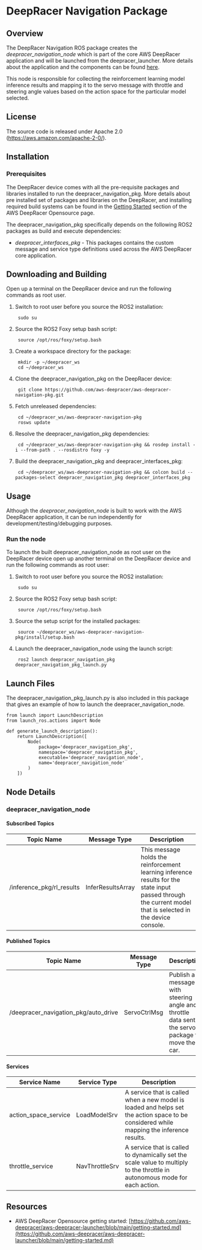 # DeepRacer Navigation Package 

## Overview

The DeepRacer Navigation ROS package creates the *deepracer_navigation_node* which is part of the core AWS DeepRacer application and will be launched from the deepracer_launcher. More details about the application and the components can be found [here](https://github.com/aws-deepracer/aws-deepracer-launcher).

This node is responsible for collecting the reinforcement learning model inference results and mapping it to the servo message with throttle and steering angle values based on the action space for the particular model selected.

## License

The source code is released under Apache 2.0 (https://aws.amazon.com/apache-2-0/).

## Installation

### Prerequisites

The DeepRacer device comes with all the pre-requisite packages and libraries installed to run the deepracer_navigation_pkg. More details about pre installed set of packages and libraries on the DeepRacer, and installing required build systems can be found in the [Getting Started](https://github.com/aws-deepracer/aws-deepracer-launcher/blob/main/getting-started.md) section of the AWS DeepRacer Opensource page.

The deepracer_navigation_pkg specifically depends on the following ROS2 packages as build and execute dependencies:

* *deepracer_interfaces_pkg* - This packages contains the custom message and service type definitions used across the AWS DeepRacer core application.

## Downloading and Building

Open up a terminal on the DeepRacer device and run the following commands as root user.

1. Switch to root user before you source the ROS2 installation:

        sudo su

1. Source the ROS2 Foxy setup bash script:

        source /opt/ros/foxy/setup.bash 

1. Create a workspace directory for the package:

        mkdir -p ~/deepracer_ws
        cd ~/deepracer_ws

1. Clone the deepracer_navigation_pkg on the DeepRacer device:

        git clone https://github.com/aws-deepracer/aws-deepracer-navigation-pkg.git

1. Fetch unreleased dependencies:

        cd ~/deepracer_ws/aws-deepracer-navigation-pkg
        rosws update

1. Resolve the deepracer_navigation_pkg dependencies:

        cd ~/deepracer_ws/aws-deepracer-navigation-pkg && rosdep install -i --from-path . --rosdistro foxy -y

1. Build the deepracer_navigation_pkg and deepracer_interfaces_pkg:

        cd ~/deepracer_ws/aws-deepracer-navigation-pkg && colcon build --packages-select deepracer_navigation_pkg deepracer_interfaces_pkg

## Usage

Although the *deepracer_navigation_node* is built to work with the AWS DeepRacer application, it can be run independently for development/testing/debugging purposes.

### Run the node

To launch the built deepracer_navigation_node as root user on the DeepRacer device open up another terminal on the DeepRacer device and run the following commands as root user:

1. Switch to root user before you source the ROS2 installation:

        sudo su

1. Source the ROS2 Foxy setup bash script:

        source /opt/ros/foxy/setup.bash 

1. Source the setup script for the installed packages:

        source ~/deepracer_ws/aws-deepracer-navigation-pkg/install/setup.bash 

1. Launch the deepracer_navigation_node using the launch script:

        ros2 launch deepracer_navigation_pkg deepracer_navigation_pkg_launch.py

## Launch Files

The deepracer_navigation_pkg_launch.py is also included in this package that gives an example of how to launch the deepracer_navigation_node.

    from launch import LaunchDescription
    from launch_ros.actions import Node

    def generate_launch_description():
        return LaunchDescription([
            Node(
                package='deepracer_navigation_pkg',
                namespace='deepracer_navigation_pkg',
                executable='deepracer_navigation_node',
                name='deepracer_navigation_node'
            )
        ])

## Node Details

### deepracer_navigation_node

#### Subscribed Topics

| Topic Name | Message Type | Description |
| ---------- | ------------ | ----------- |
|/inference_pkg/rl_results|InferResultsArray|This message holds the reinforcement learning inference results for the state input passed through the current model that is selected in the device console.|


#### Published Topics

| Topic Name | Message Type | Description |
| ---------- | ------------ | ----------- |
|/deepracer_navigation_pkg/auto_drive|ServoCtrlMsg|Publish a message with steering angle and throttle data sent to the servo package to move the car.|

#### Services

| Service Name | Service Type | Description |
| ---------- | ------------ | ----------- |
|action_space_service|LoadModelSrv|A service that is called when a new model is loaded and helps set the action space to be considered while mapping the inference results.|
|throttle_service|NavThrottleSrv|A service that is called to dynamically set the scale value to multiply to the throttle in autonomous mode for each action.|

## Resources

* AWS DeepRacer Opensource getting started: [https://github.com/aws-deepracer/aws-deepracer-launcher/blob/main/getting-started.md](https://github.com/aws-deepracer/aws-deepracer-launcher/blob/main/getting-started.md)

